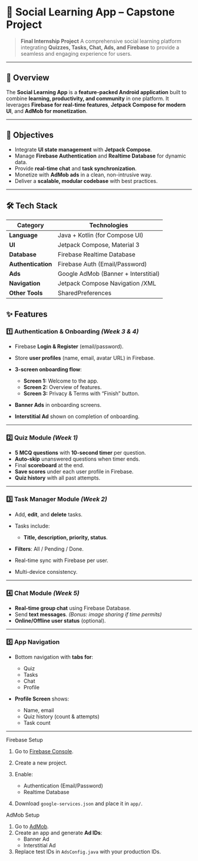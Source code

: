 # **📱 Social Learning App – Capstone Project**

> **Final Internship Project**
> A comprehensive social learning platform integrating **Quizzes, Tasks, Chat, Ads, and Firebase** to provide a seamless and engaging experience for users.

---

## **🌟 Overview**

The **Social Learning App** is a **feature-packed Android application** built to combine **learning, productivity, and community** in one platform.
It leverages **Firebase for real-time features**, **Jetpack Compose for modern UI**, and **AdMob for monetization**.

---

## **🎯 Objectives**

* Integrate **UI state management** with **Jetpack Compose**.
* Manage **Firebase Authentication** and **Realtime Database** for dynamic data.
* Provide **real-time chat** and **task synchronization**.
* Monetize with **AdMob ads** in a clean, non-intrusive way.
* Deliver a **scalable, modular codebase** with best practices.

---

## **🛠️ Tech Stack**

| **Category**       | **Technologies**                                     |
| ------------------ | ---------------------------------------------------- |
| **Language**       | Java + Kotlin (for Compose UI)                       |
| **UI**             | Jetpack Compose, Material 3                          |
| **Database**       | Firebase Realtime Database                           |
| **Authentication** | Firebase Auth (Email/Password)                       |
| **Ads**            | Google AdMob (Banner + Interstitial)                 |
| **Navigation**     | Jetpack Compose Navigation  /XML                     |
| **Other Tools**    | SharedPreferences



## **✨ Features**

### **1️⃣ Authentication & Onboarding** *(Week 3 & 4)*

* Firebase **Login & Register** (email/password).
* Store **user profiles** (name, email, avatar URL) in Firebase.
* **3-screen onboarding flow**:

  * **Screen 1:** Welcome to the app.
  * **Screen 2:** Overview of features.
  * **Screen 3:** Privacy & Terms with “Finish” button.
* **Banner Ads** in onboarding screens.
* **Interstitial Ad** shown on completion of onboarding.

---

### **2️⃣ Quiz Module** *(Week 1)*

* **5 MCQ questions** with **10-second timer** per question.
* **Auto-skip** unanswered questions when timer ends.
* Final **scoreboard** at the end.
* **Save scores** under each user profile in Firebase.
* **Quiz history** with all past attempts.

---

### **3️⃣ Task Manager Module** *(Week 2)*

* Add, **edit**, and **delete** tasks.
* Tasks include:

  * **Title, description, priority, status**.
* **Filters**: All / Pending / Done.
* Real-time sync with Firebase per user.
* Multi-device consistency.

---

### **4️⃣ Chat Module** *(Week 5)*

* **Real-time group chat** using Firebase Database.
* Send **text messages**. *(Bonus: image sharing if time permits)*
* **Online/Offline user status** (optional).

---

### **5️⃣ App Navigation**

* Bottom navigation with **tabs for**:

  * Quiz
  * Tasks
  * Chat
  * Profile
* **Profile Screen** shows:

  * Name, email
  * Quiz history (count & attempts)
  * Task count
--------------------------------------------------------------
 Firebase Setup

1. Go to [Firebase Console](https://console.firebase.google.com/).
2. Create a new project.
3. Enable:

   * Authentication (Email/Password)
   * Realtime Database
4. Download `google-services.json` and place it in `app/`.

 AdMob Setup

1. Go to [AdMob](https://admob.google.com/).
2. Create an app and generate **Ad IDs**:
   * Banner Ad
   * Interstitial Ad
3. Replace test IDs in `AdsConfig.java` with your production IDs.
